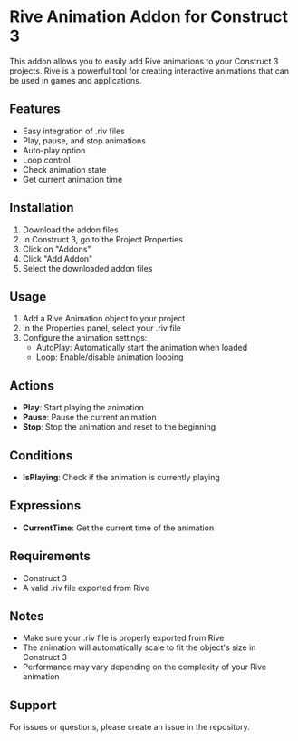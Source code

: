 # Rive Animation Addon for Construct 3

This addon allows you to easily add Rive animations to your Construct 3 projects. Rive is a powerful tool for creating interactive animations that can be used in games and applications.

## Features

- Easy integration of .riv files
- Play, pause, and stop animations
- Auto-play option
- Loop control
- Check animation state
- Get current animation time

## Installation

1. Download the addon files
2. In Construct 3, go to the Project Properties
3. Click on "Addons"
4. Click "Add Addon"
5. Select the downloaded addon files

## Usage

1. Add a Rive Animation object to your project
2. In the Properties panel, select your .riv file
3. Configure the animation settings:
   - AutoPlay: Automatically start the animation when loaded
   - Loop: Enable/disable animation looping

## Actions

- **Play**: Start playing the animation
- **Pause**: Pause the current animation
- **Stop**: Stop the animation and reset to the beginning

## Conditions

- **IsPlaying**: Check if the animation is currently playing

## Expressions

- **CurrentTime**: Get the current time of the animation

## Requirements

- Construct 3
- A valid .riv file exported from Rive

## Notes

- Make sure your .riv file is properly exported from Rive
- The animation will automatically scale to fit the object's size in Construct 3
- Performance may vary depending on the complexity of your Rive animation

## Support

For issues or questions, please create an issue in the repository. 